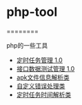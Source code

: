 <h1>php-tool</h1>
========
<p>
    php的一些工具
</p>

<ul>
    <li>
        <a href="https://github.com/wedv/php-tool/tree/master/scron_admin">定时任务管理 1.0</a>
    </li>
    <li>
        <a href="https://github.com/wedv/php-tool/tree/master/interface_test">接口数据测试管理 1.0</a>
    </li>
    <li>
        <a href="https://github.com/wedv/php-tool/blob/master/ApkParser.php">apk文件信息解析类</a>
    </li>
    <li>
        <a href="https://github.com/wedv/php-tool/blob/master/CErrorHandler.php">自定义错误处理类</a>
    </li>
    <li>
        <a href="https://github.com/wedv/php-tool/blob/master/CronEntry.php">定时任务时间解析类</a>
    </li>
</ul>


